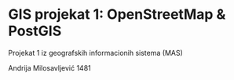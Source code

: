 # GIS projekat 1: OpenStreetMap & PostGIS

Projekat 1 iz geografskih informacionih sistema (MAS)

Andrija Milosavljević 1481
